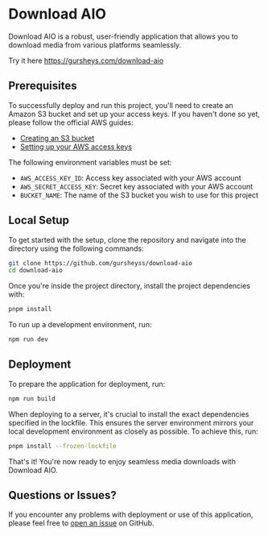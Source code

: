 
# Download AIO

Download AIO is a robust, user-friendly application that allows you to download media from various platforms seamlessly.

Try it here https://gursheys.com/download-aio


## Prerequisites

To successfully deploy and run this project, you'll need to create an Amazon S3 bucket and set up your access keys. If you haven't done so yet, please follow the official AWS guides:
- [Creating an S3 bucket](https://s3.console.aws.amazon.com/s3/home?region=us-east-1)
- [Setting up your AWS access keys](https://docs.aws.amazon.com/IAM/latest/UserGuide/id_credentials_access-keys.html?icmpid=docs_iam_console#Using_CreateAccessKey)

The following environment variables must be set:
- `AWS_ACCESS_KEY_ID`: Access key associated with your AWS account
- `AWS_SECRET_ACCESS_KEY`: Secret key associated with your AWS account
- `BUCKET_NAME`: The name of the S3 bucket you wish to use for this project
## Local Setup

To get started with the setup, clone the repository and navigate into the directory using the following commands:

```bash
git clone https://github.com/gursheyss/download-aio
cd download-aio
```

Once you're inside the project directory, install the project dependencies with:
```bash
pnpm install
```


To run up a development environment, run:
```bash
npm run dev
```


## Deployment

To prepare the application for deployment, run:

```bash
npm run build
```



When deploying to a server, it's crucial to install the exact dependencies specified in the lockfile. This ensures the server environment mirrors your local development environment as closely as possible. To achieve this, run:

```bash
pnpm install --frozen-lockfile
```

That's it! You're now ready to enjoy seamless media downloads with Download AIO.
## Questions or Issues?

If you encounter any problems with deployment or use of this application, please feel free to [open an issue](https://github.com/gursheyss/download-aio/issues)  on GitHub.